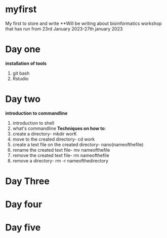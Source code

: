 # myfirst
My first to store and write
**Will be writing about bioinformatics workshop that has run from 23rd January 2023-27th january 2023

# Day one
**installation of tools**
1.  git bash
2.  Rstudio


# Day two
**introduction to commandline**
1.  introduction to shell
2.  what's commandline
**Techniques on how to**:
 1.  create a directory- mkdir worK
 2.  move to the created directory- cd work
 3.  create a text file on the created directory- nano(nameofthefile)
 4.  rename the created text file- mv nameofthefile
 5.  remove the created text file- rm nameofthefile
 6.  remove a directory- rm -r nameofthedirectory
 
 




# Day Three

# Day four

# Day five
